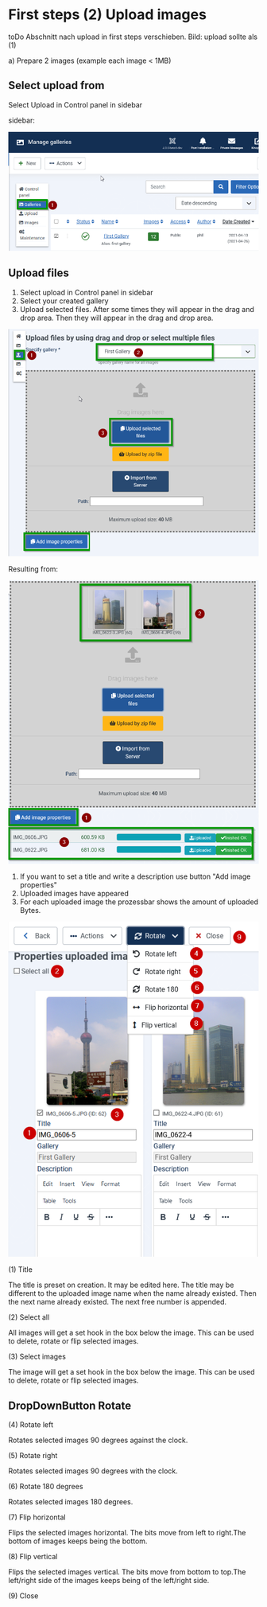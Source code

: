 # First steps (2) Upload images

toDo Abschnitt nach upload in first steps verschieben. Bild: upload sollte als  (1)





a) Prepare 2 images (example each image < 1MB)

## Select upload from
Select Upload in Control panel in sidebar

sidebar:

![select upload](upload_selected.png)

## Upload files

1. Select upload  in Control panel in sidebar
2. Select your created gallery
3. Upload selected files. After some times they will appear in the drag and drop area. Then they will appear in the drag and drop area.

![uploadimages](upload_images.png)

Resulting from:



![](result.png)



1. If you want to set a title and write a description use button "Add image properties"
2. Uploaded images have appeared
3. For each uploaded image the prozessbar shows the amount of uploaded Bytes.


![properties](properties_image.png)



(1) Title

The title is preset on creation. It may be edited here. The title may be different to the uploaded image name when the name already existed. Then the next name already existed. The next free number is appended.

(2) Select all

All images will get a set hook in the box below the image. This can be used to delete, rotate or flip selected images.

(3) Select images

The image will get a set hook in the box below the image. This can be used to delete, rotate or flip selected images.


## DropDownButton Rotate

(4) Rotate left

Rotates selected images 90 degrees against the clock.

(5) Rotate right

Rotates selected images 90 degrees with the clock.

(6) Rotate 180 degrees

Rotates selected images 180 degrees.

(7) Flip horizontal

Flips the selected images horizontal. The bits move from left to right.The bottom of images keeps being the bottom.

(8) Flip vertical

Flips the selected images vertical. The bits move from bottom to top.The left/right side of the images keeps being of the left/right side.


(9) Close
